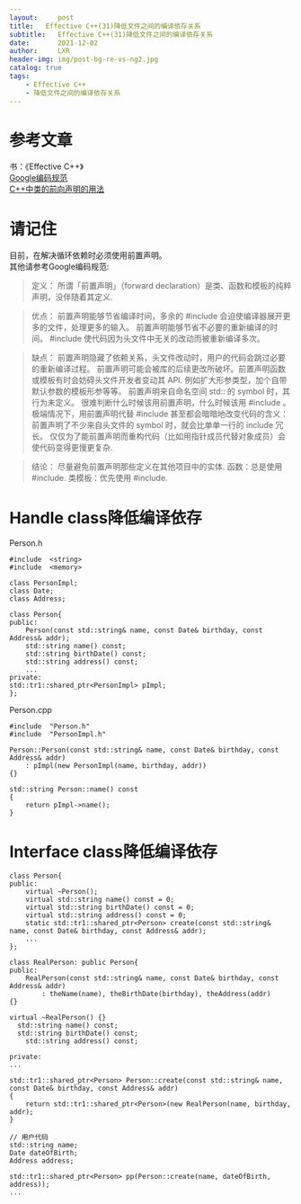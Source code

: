 ```yaml
---
layout:     post
title:   Effective C++(31)降低文件之间的编译依存关系
subtitle:   Effective C++(31)降低文件之间的编译依存关系
date:       2021-12-02
author:     LXR
header-img: img/post-bg-re-vs-ng2.jpg
catalog: true
tags:
    - Effective C++
    - 降低文件之间的编译依存关系
---
```


# 参考文章
书：《Effective C++》  
[Google编码规范](https://zh-google-styleguide.readthedocs.io/en/latest/google-cpp-styleguide/headers/#forward-declarations)  
[C++中类的前向声明的用法](https://www.cnblogs.com/zhaojk2010/p/5789354.html)

# 请记住
目前，在解决循环依赖时必须使用前置声明。  
其他请参考Google编码规范: 
> 定义：
所谓「前置声明」（forward declaration）是类、函数和模板的纯粹声明，没伴随着其定义.

> 优点：
前置声明能够节省编译时间，多余的 #include 会迫使编译器展开更多的文件，处理更多的输入。
前置声明能够节省不必要的重新编译的时间。 #include 使代码因为头文件中无关的改动而被重新编译多次。

> 缺点：
前置声明隐藏了依赖关系，头文件改动时，用户的代码会跳过必要的重新编译过程。
前置声明可能会被库的后续更改所破坏。前置声明函数或模板有时会妨碍头文件开发者变动其 API. 例如扩大形参类型，加个自带默认参数的模板形参等等。
前置声明来自命名空间 std:: 的 symbol 时，其行为未定义。
很难判断什么时候该用前置声明，什么时候该用 #include 。极端情况下，用前置声明代替 #include 甚至都会暗暗地改变代码的含义：
前置声明了不少来自头文件的 symbol 时，就会比单单一行的 include 冗长。
仅仅为了能前置声明而重构代码（比如用指针成员代替对象成员）会使代码变得更慢更复杂.

> 结论：
尽量避免前置声明那些定义在其他项目中的实体.
函数：总是使用 #include.
类模板：优先使用 #include.

# Handle class降低编译依存
Person.h  
```
#include  <string>
#include  <memory>

class PersonImpl;
class Date;
class Address;

class Person{
public:
    Person(const std::string& name, const Date& birthday, const Address& addr);
    std::string name() const;
    std::string birthDate() const;
    std::string address() const;
    ...
private:
std::tr1::shared_ptr<PersonImpl> pImpl;
};
```
Person.cpp  
```
#include  "Person.h"
#include  "PersonImpl.h"

Person::Person(const std::string& name, const Date& birthday, const Address& addr)
    : pImpl(new PersonImpl(name, birthday, addr))
{}

std::string Person::name() const
{
    return pImpl->name();
}
```

# Interface class降低编译依存
```
class Person{
public:
    virtual ~Person();
    virtual std::string name() const = 0;
    virtual std::string birthDate() const = 0;
    virtual std::string address() const = 0;
    static std::tr1::shared_ptr<Person> create(const std::string& name, const Date& birthday, const Address& addr);
    ...
};

class RealPerson: public Person{
public:
    RealPerson(const std::string& name, const Date& birthday, const Address& addr)
        : theName(name), theBirthDate(birthday), theAddress(addr)
{}

virtual ~RealPerson() {}
  std::string name() const;
  std::string birthDate() const;
    std::string address() const;

private:
...

std::tr1::shared_ptr<Person> Person::create(const std::string& name, const Date& birthday, const Address& addr)
{
    return std::tr1::shared_ptr<Person>(new RealPerson(name, birthday, addr);
}

// 用户代码
std::string name;
Date dateOfBirth;
Address address;

std::tr1::shared_ptr<Person> pp(Person::create(name, dateOfBirth, address));
...

```
